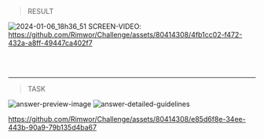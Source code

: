> RESULT

![2024-01-06_18h36_51](https://github.com/Rimwor/Challenge/assets/80414308/af9f3988-9099-4fdf-8cdb-accf9b98a4ae)
SCREEN-VIDEO: 
https://github.com/Rimwor/Challenge/assets/80414308/4fb1cc02-f472-432a-a8ff-49447ca402f7

<br><br>
<hr>

> TASK

![answer-preview-image](https://github.com/Rimwor/Challenge/assets/80414308/a2b0ee46-f30e-4e2b-96ed-455670315836)
![answer-detailed-guidelines](https://github.com/Rimwor/Challenge/assets/80414308/98a66ef3-b857-4815-b284-b62249c08c02)


https://github.com/Rimwor/Challenge/assets/80414308/e85d6f8e-34ee-443b-90a9-79b135d4ba67
